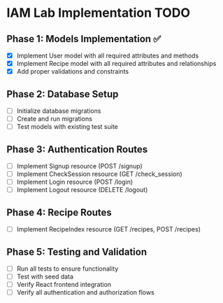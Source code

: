 # IAM Lab Implementation TODO

## Phase 1: Models Implementation ✅
- [x] Implement User model with all required attributes and methods
- [x] Implement Recipe model with all required attributes and relationships
- [x] Add proper validations and constraints

## Phase 2: Database Setup
- [ ] Initialize database migrations
- [ ] Create and run migrations
- [ ] Test models with existing test suite

## Phase 3: Authentication Routes
- [ ] Implement Signup resource (POST /signup)
- [ ] Implement CheckSession resource (GET /check_session)
- [ ] Implement Login resource (POST /login)
- [ ] Implement Logout resource (DELETE /logout)

## Phase 4: Recipe Routes
- [ ] Implement RecipeIndex resource (GET /recipes, POST /recipes)

## Phase 5: Testing and Validation
- [ ] Run all tests to ensure functionality
- [ ] Test with seed data
- [ ] Verify React frontend integration
- [ ] Verify all authentication and authorization flows
